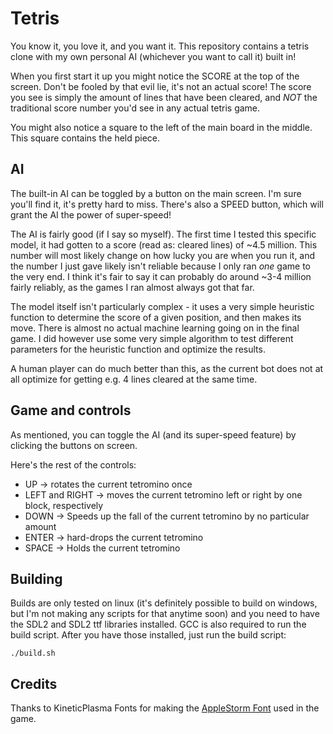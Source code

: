 # Tetris

You know it, you love it, and you want it. This repository contains a tetris
clone with my own personal AI (whichever you want to call it) built in!

When you first start it up you might notice the SCORE at the top of the screen.
Don't be fooled by that evil lie, it's not an actual score! The score you see
is simply the amount of lines that have been cleared, and *NOT* the traditional
score number you'd see in any actual tetris game.

You might also notice a square to the left of the main board in the middle.
This square contains the held piece.

## AI
The built-in AI can be toggled by a button on the main screen. I'm sure you'll
find it, it's pretty hard to miss. There's also a SPEED button, which
will grant the AI the power of super-speed!

The AI is fairly good (if I say so myself). The first time I tested this specific
model, it had gotten to a score (read as: cleared lines) of ~4.5 million.
This number will most likely change on how lucky you are when you run it, and
the number I just gave likely isn't reliable because I only ran *one* game
to the very end. I think it's fair to say it can probably do around ~3-4 million
fairly reliably, as the games I ran almost always got that far.

The model itself isn't particularly complex - it uses a very simple heuristic function
to determine the score of a given position, and then makes its move. There is
almost no actual machine learning going on in the final game.
I did however use some very simple algorithm to test different parameters for
the heuristic function and optimize the results.

A human player can do much better than this, as the current bot does not at
all optimize for getting e.g. 4 lines cleared at the same time.

## Game and controls
As mentioned, you can toggle the AI (and its super-speed feature) by clicking
the buttons on screen.

Here's the rest of the controls:

* UP -> rotates the current tetromino once
* LEFT and RIGHT -> moves the current tetromino left or right by one block, respectively
* DOWN -> Speeds up the fall of the current tetromino by no particular amount
* ENTER -> hard-drops the current tetromino
* SPACE -> Holds the current tetromino

## Building
Builds are only tested on linux (it's definitely possible to build on windows, but I'm not 
making any scripts for that anytime soon)
and you need to have the SDL2 and SDL2 ttf libraries installed. GCC is also required to run the build script. 
After you have those installed, just run the build script:

`./build.sh`

## Credits
Thanks to KineticPlasma Fonts for making the [AppleStorm Font](https://www.fontrepo.com/font/1698/applestorm) used in the game.
